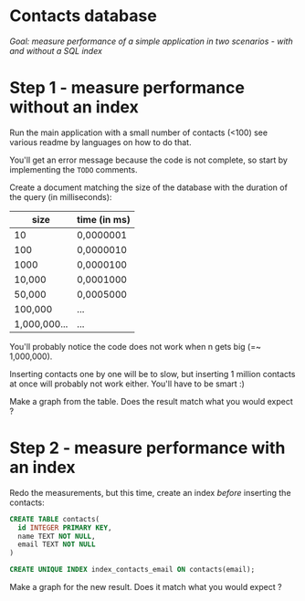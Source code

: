 # Contacts database

*Goal: measure performance of a simple application in two scenarios -
with and without a SQL index*

# Step 1 - measure performance without an index

Run the main application with a small number of contacts (<100)
see various readme by languages on how to do that.

You'll get an error message because the code is not complete, so start by implementing the `TODO` comments.

Create a document matching the size of the database with the duration of
the query (in milliseconds):

| size         | time (in ms) |
|--------------|--------------|
| 10           | 0,0000001    |
| 100          | 0,0000010    |
| 1000         | 0,0000100    |
| 10,000       | 0,0001000    |
| 50,000       | 0,0005000    |
| 100,000      | ...          |
| 1,000,000... | ...          |



You'll probably notice the code does not work when n gets big (=~ 1,000,000).

Inserting contacts one by one will be to slow, but inserting 1 million
contacts at once will probably not work either. You'll have to be
smart :)


Make a graph from the table. Does the result match what you would expect ?

# Step 2 - measure performance with an index

Redo the measurements, but this time, create an index *before* inserting the contacts:

```sql
CREATE TABLE contacts(
  id INTEGER PRIMARY KEY,
  name TEXT NOT NULL,
  email TEXT NOT NULL
)

CREATE UNIQUE INDEX index_contacts_email ON contacts(email);
```

Make a graph for the new result. Does it match what you would expect ?
